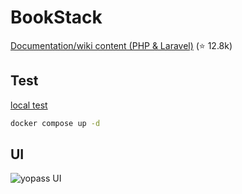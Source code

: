 BookStack
=========

[Documentation/wiki content (PHP & Laravel)](https://github.com/BookStackApp/BookStack) (⭐ 12.8k)

## Test

[local test](http://localhost:5000)

```sh
docker compose up -d
```

## UI

![yopass UI](yopass-ui.png)
